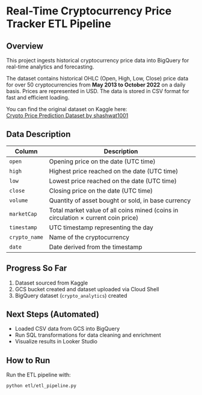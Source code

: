 # Real-Time Cryptocurrency Price Tracker ETL Pipeline

## Overview
This project ingests historical cryptocurrency price data into BigQuery for real-time analytics and forecasting.

The dataset contains historical OHLC (Open, High, Low, Close) price data for over 50 cryptocurrencies from **May 2013 to October 2022** on a daily basis. Prices are represented in USD. The data is stored in CSV format for fast and efficient loading.

You can find the original dataset on Kaggle here:  
[Crypto Price Prediction Dataset by shashwat1001](https://www.kaggle.com/code/shashwat1001/crypto-price-prediction)

## Data Description

| Column       | Description                                                                                  |
|--------------|----------------------------------------------------------------------------------------------|
| `open`       | Opening price on the date (UTC time)                                                        |
| `high`       | Highest price reached on the date (UTC time)                                                |
| `low`        | Lowest price reached on the date (UTC time)                                                 |
| `close`      | Closing price on the date (UTC time)                                                        |
| `volume`     | Quantity of asset bought or sold, in base currency                                          |
| `marketCap`  | Total market value of all coins mined (coins in circulation × current coin price)           |
| `timestamp`  | UTC timestamp representing the day                                                          |
| `crypto_name`| Name of the cryptocurrency                                                                  |
| `date`       | Date derived from the timestamp                                                             |


## Progress So Far
1. Dataset sourced from Kaggle  
2. GCS bucket created and dataset uploaded via Cloud Shell  
3. BigQuery dataset (`crypto_analytics`) created  

## Next Steps (Automated)
- Loaded CSV data from GCS into BigQuery  
- Run SQL transformations for data cleaning and enrichment  
- Visualize results in Looker Studio 

## How to Run
Run the ETL pipeline with:

```bash
python etl/etl_pipeline.py
